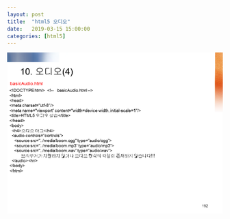 ```yaml
---
layout: post
title:  "html5 오디오"
date:   2019-03-15 15:00:00 
categories: [html5]
---
```


![Screen html5_1001](https://raw.githubusercontent.com/javaroadmap/javaroadmap.github.io/master/static/img/_posts/homework/html5_1001.png "Screen html5_1001")

